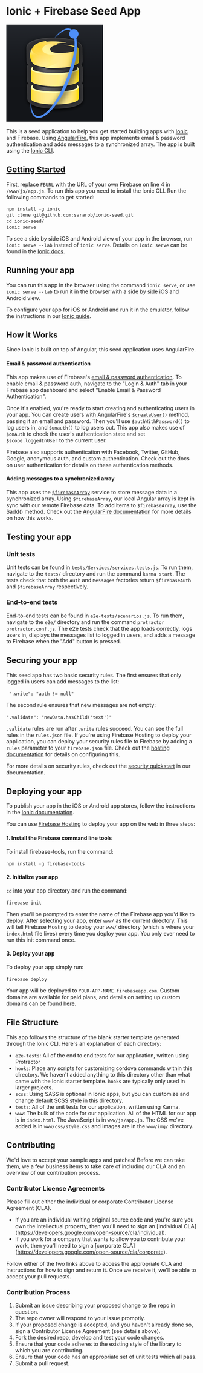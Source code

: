 Ionic + Firebase Seed App
=========================

![Logo](/www/img/starter-logo.png)

This is a seed application to help you get started building apps with [Ionic](http://ionicframework.com/) and Firebase. Using [AngularFire](https://www.firebase.com/docs/web/libraries/angular/), this app implements email & password authentication and adds messages to a synchronized array. The app is built using the [Ionic CLI](http://ionicframework.com/docs/cli/).

## [Getting Started](https://www.firebase.com/docs/web/libraries/ionic/guide.html)

First, replace `FBURL` with the URL of your own Firebase on line 4 in `/www/js/app.js`. To run this app you need to install the Ionic CLI. Run the following commands to get started:

```
npm install -g ionic
git clone git@github.com:sararob/ionic-seed.git
cd ionic-seed/
ionic serve
```

To see a side by side iOS and Android view of your app in the browser, run `ionic serve --lab` instead of `ionic serve`. Details on `ionic serve` can be found in the [Ionic docs](http://ionicframework.com/docs/cli/test.html).


## Running your app

You can run this app in the browser using the command `ionic serve`, or use `ionic serve --lab` to run it in the browser with a side by side iOS and Android view.

To configure your app for iOS or Android and run it in the emulator, follow the instructions in our [Ionic guide](https://www.firebase.com/docs/web/libraries/ionic/guide.html).

## How it Works

Since Ionic is built on top of Angular, this seed application uses AngularFire.

#### Email & password authentication

This app makes use of Firebase's [email & password authentication](https://www.firebase.com/docs/web/guide/login/password.html). To enable email & password auth, navigate to the "Login & Auth" tab in your Firebase app dashboard and select "Enable Email & Password Authentication".

Once it's enabled, you're ready to start creating and authenticating users in your app. You can create users with AngularFire's [`$createUser()`](https://www.firebase.com/docs/web/libraries/angular/api.html#angularfire-users-and-authentication-createusercredentials) method, passing it an email and password. Then you'll use `$authWithPassword()` to log users in, and `$unauth()` to log users out. This app also makes use of `$onAuth` to check the user's authentication state and set `$scope.loggedInUser` to the current user.

Firebase also supports authentication with Facebook, Twitter, GitHub, Google, anonymous auth, and custom authentication. Check out the docs on user authentication for details on these authentication methods.

#### Adding messages to a synchronized array

This app uses the [`$firebaseArray`](https://www.firebase.com/docs/web/libraries/angular/guide/synchronized-arrays.html) service to store message data in a synchronized array. Using `$firebaseArray`, our local Angular array is kept in sync with our remote Firebase data. To add items to `$firebaseArray`, use the $add() method. Check out the [AngularFire documentation](https://www.firebase.com/docs/web/libraries/angular/guide/synchronized-arrays.html) for more details on how this works.

## Testing your app

### Unit tests

Unit tests can be found in `tests/Services/services.tests.js`. To run them, navigate to the `tests/` directory and run the command `karma start`. The tests check that both the `Auth` and `Messages` factories return `$firebaseAuth` and `$firebaseArray` respectively.

### End-to-end tests

End-to-end tests can be found in `e2e-tests/scenarios.js`. To run them, navigate to the `e2e/` directory and run the command `protractor protractor.conf.js`. The e2e tests check that the app loads correctly, logs users in, displays the messages list to logged in users, and adds a message to Firebase when the "Add" button is pressed.

## Securing your app

This seed app has two basic security rules. The first ensures that only logged in users can add messages to the list:

` ".write": "auth != null"`

The second rule ensures that new messages are not empty:

`".validate": "newData.hasChild('text')"`

`.validate` rules are run after `.write` rules succeed. You can see the full rules in the `rules.json` file. If you're using Firebase Hosting to deploy your application, you can deploy your security rules file to Firebase by adding a `rules` parameter to your `firebase.json` file. Check out the [hosting documentation](https://www.firebase.com/docs/hosting/guide/full-config.html#section-advanced-properties) for details on configuring this.

For more details on security rules, check out the [security quickstart](https://www.firebase.com/docs/security/quickstart.html) in our documentation.

## Deploying your app

To publish your app in the iOS or Android app stores, follow the instructions in the [Ionic documentation](http://ionicframework.com/docs/guide/publishing.html).

You can use [Firebase Hosting](https://www.firebase.com/docs/hosting/) to deploy your app on the web in three steps:

#### 1. Install the Firebase command line tools

To install firebase-tools, run the command:

`npm install -g firebase-tools`

#### 2. Initialize your app

`cd` into your app directory and run the command:

`firebase init`

Then you'll be prompted to enter the name of the Firebase app you'd like to deploy. After selecting your app, enter `www/` as the current directory. This will tell Firebase Hosting to deploy your `www/` directory (which is where your `index.html` file lives) every time you deploy your app. You only ever need to run this init command once.

#### 3. Deploy your app

To deploy your app simply run:

`firebase deploy`

Your app will be deployed to `YOUR-APP-NAME.firebaseapp.com`. Custom domains are available for paid plans, and details on setting up custom domains can be found [here](https://www.firebase.com/docs/hosting/guide/custom-domain.html).

## File Structure

This app follows the structure of the blank starter template generated through the Ionic CLI. Here's an explanation of each directory:

* `e2e-tests`: All of the end to end tests for our application, written using Protractor
* `hooks`: Place any scripts for customizing cordova commands within this directory. We haven't added anything to this directory other than what came with the Ionic starter template. `hooks` are typically only used in larger projects.
* `scss`: Using SASS is optional in Ionic apps, but you can customize and change default SCSS style in this directory.
* `tests`: All of the unit tests for our application, written using Karma.
* `www`: The bulk of the code for our application. All of the HTML for our app is in `index.html`. The JavaScript is in `www/js/app.js`. The CSS we've added is in `www/css/style.css` and images are in the `www/img/` directory.

## Contributing

We'd love to accept your sample apps and patches! Before we can take them, we a few business items to take care of including our CLA and an overview of our contribution process.

### Contributor License Agreements

Please fill out either the individual or corporate Contributor License Agreement
(CLA).

  * If you are an individual writing original source code and you're sure you
    own the intellectual property, then you'll need to sign an [individual CLA]
    (https://developers.google.com/open-source/cla/individual).
  * If you work for a company that wants to allow you to contribute your work,
    then you'll need to sign a [corporate CLA]
    (https://developers.google.com/open-source/cla/corporate).

Follow either of the two links above to access the appropriate CLA and
instructions for how to sign and return it. Once we receive it, we'll be able to
accept your pull requests.

### Contribution Process

1. Submit an issue describing your proposed change to the repo in question.
1. The repo owner will respond to your issue promptly.
1. If your proposed change is accepted, and you haven't already done so, sign a
   Contributor License Agreement (see details above).
1. Fork the desired repo, develop and test your code changes.
1. Ensure that your code adheres to the existing style of the library to which
   you are contributing.
1. Ensure that your code has an appropriate set of unit tests which all pass.
1. Submit a pull request.
